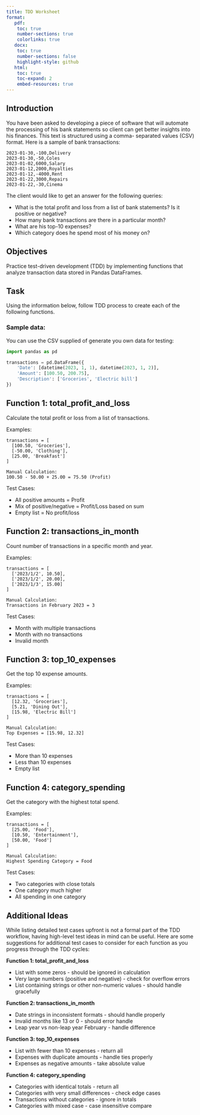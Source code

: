 ```yaml
---
title: TDD Worksheet
format:
   pdf:
    toc: true
    number-sections: true
    colorlinks: true
   docx:
    toc: true
    number-sections: false
    highlight-style: github
   html:
    toc: true
    toc-expand: 2
    embed-resources: true
---
```


## Introduction

You have been asked to developing a piece of software that will automate the processing of his bank statements so client can get better insights into his finances. This text is structured using a comma- separated values (CSV) format. Here is a sample of bank transactions:
```
2023-01-30,-100,Delivery
2023-01-30,-50,Coles
2023-01-02,6000,Salary
2023-01-12,2000,Royalties
2023-01-12,-4000,Rent
2023-01-22,3000,Repairs
2023-01-22,-30,Cinema
```
The client would like to get an answer for the following queries:

- What is the total profit and loss from a list of bank statements? Is it positive or negative?
- How many bank transactions are there in a particular month?
- What are his top-10 expenses?
- Which category does he spend most of his money on?

## Objectives 

Practice test-driven development (TDD) by implementing functions that analyze transaction data stored in Pandas DataFrames.


## Task

Using the information below, follow TDD process to create each of the following functions.

### Sample data:

You can use the CSV supplied of generate you own data for testing:

```python
import pandas as pd

transactions = pd.DataFrame({
    'Date': [datetime(2023, 1, 1), datetime(2023, 1, 2)],
    'Amount': [100.50, 200.75], 
    'Description': ['Groceries', 'Electric bill']  
})
```

## Function 1: total_profit_and_loss

Calculate the total profit or loss from a list of transactions.

Examples:

```
transactions = [
  [100.50, 'Groceries'],
  [-50.00, 'Clothing'],
  [25.00, 'Breakfast']  
]

Manual Calculation: 
100.50 - 50.00 + 25.00 = 75.50 (Profit)
```

Test Cases:

- All positive amounts = Profit
- Mix of positive/negative = Profit/Loss based on sum 
- Empty list = No profit/loss


## Function 2: transactions_in_month 

Count number of transactions in a specific month and year.

Examples:

```
transactions = [
  ['2023/1/2', 10.50],
  ['2023/1/2', 20.00],
  ['2023/1/3', 15.00]
]

Manual Calculation:  
Transactions in February 2023 = 3
```

Test Cases:

- Month with multiple transactions
- Month with no transactions  
- Invalid month


## Function 3: top_10_expenses

Get the top 10 expense amounts.

Examples:

```
transactions = [
  [12.32, 'Groceries'],
  [5.21, 'Dining Out'],
  [15.98, 'Electric Bill']
]

Manual Calculation:
Top Expenses = [15.98, 12.32] 
```

Test Cases:

- More than 10 expenses
- Less than 10 expenses
- Empty list


## Function 4: category_spending

Get the category with the highest total spend.

Examples: 

```
transactions = [
  [25.00, 'Food'],
  [10.50, 'Entertainment'],
  [50.00, 'Food']
]

Manual Calculation: 
Highest Spending Category = Food
```

Test Cases:

- Two categories with close totals
- One category much higher 
- All spending in one category



## Additional Ideas

While listing detailed test cases upfront is not a formal part of the TDD workflow, having high-level test ideas in mind can be useful. Here are some suggestions for additional test cases to consider for each function as you progress through the TDD cycles:

**Function 1: total_profit_and_loss**

- List with some zeros - should be ignored in calculation
- Very large numbers (positive and negative) - check for overflow errors
- List containing strings or other non-numeric values - should handle gracefully

**Function 2: transactions_in_month** 

- Date strings in inconsistent formats - should handle properly
- Invalid months like 13 or 0 - should error handle 
- Leap year vs non-leap year February - handle difference

**Function 3: top_10_expenses**

- List with fewer than 10 expenses - return all 
- Expenses with duplicate amounts - handle ties properly
- Expenses as negative amounts - take absolute value 

**Function 4: category_spending**

- Categories with identical totals - return all  
- Categories with very small differences - check edge cases
- Transactions without categories - ignore in totals
- Categories with mixed case - case insensitive compare